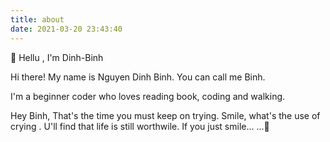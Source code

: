 ```yaml
---
title: about
date: 2021-03-20 23:43:40
---
```

👋 Hellu , I'm Dinh-Binh

Hi there! My name is Nguyen Dinh Binh. You can call me Binh.

I'm a beginner coder who loves reading book, coding and walking.


Hey Binh,
That's the time you must keep on trying. Smile, what's the use of crying . U'll find that life is still worthwile. If you just smile... ...😬